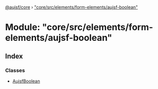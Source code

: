 [@aujsf/core](../README.md) › ["core/src/elements/form-elements/aujsf-boolean"](_core_src_elements_form_elements_aujsf_boolean_.md)

# Module: "core/src/elements/form-elements/aujsf-boolean"

## Index

### Classes

* [AujsfBoolean](../classes/_core_src_elements_form_elements_aujsf_boolean_.aujsfboolean.md)
